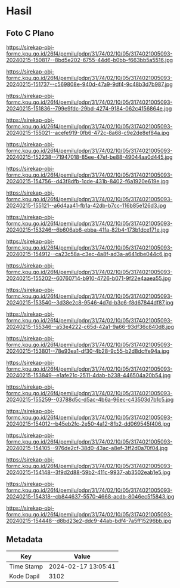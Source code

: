 # Hasil

## Foto C Plano

https://sirekap-obj-formc.kpu.go.id/26f4/pemilu/pdpr/31/74/02/10/05/3174021005093-20240215-150817--8bd5e202-6755-44d6-b0bb-f663bb5a5516.jpg

https://sirekap-obj-formc.kpu.go.id/26f4/pemilu/pdpr/31/74/02/10/05/3174021005093-20240215-151737--c569808e-940d-47a9-9df4-9c48b3d7b987.jpg

https://sirekap-obj-formc.kpu.go.id/26f4/pemilu/pdpr/31/74/02/10/05/3174021005093-20240215-151836--799e9fdc-29bd-4274-9184-062c4156864e.jpg

https://sirekap-obj-formc.kpu.go.id/26f4/pemilu/pdpr/31/74/02/10/05/3174021005093-20240215-155021--acefe919-0fb6-472c-8a68-c9e2de8ef84a.jpg

https://sirekap-obj-formc.kpu.go.id/26f4/pemilu/pdpr/31/74/02/10/05/3174021005093-20240215-152238--71947018-85ee-47ef-be88-49044aa0d445.jpg

https://sirekap-obj-formc.kpu.go.id/26f4/pemilu/pdpr/31/74/02/10/05/3174021005093-20240215-154756--d43f8dfb-1cde-431b-8402-f6a1920e619e.jpg

https://sirekap-obj-formc.kpu.go.id/26f4/pemilu/pdpr/31/74/02/10/05/3174021005093-20240215-155121--a6d4aa41-fb1a-42db-b7cc-116b85e126d3.jpg

https://sirekap-obj-formc.kpu.go.id/26f4/pemilu/pdpr/31/74/02/10/05/3174021005093-20240215-153246--6b606ab6-ebba-41fa-82b4-173b1dce171e.jpg

https://sirekap-obj-formc.kpu.go.id/26f4/pemilu/pdpr/31/74/02/10/05/3174021005093-20240215-154912--ca23c58a-c3ec-4a8f-ad3a-a641dbe044c6.jpg

https://sirekap-obj-formc.kpu.go.id/26f4/pemilu/pdpr/31/74/02/10/05/3174021005093-20240215-155202--60760714-b910-4726-b071-9f22e4aaea55.jpg

https://sirekap-obj-formc.kpu.go.id/26f4/pemilu/pdpr/31/74/02/10/05/3174021005093-20240215-153540--3d38e2c8-9546-4d7d-b3c6-f8d67844df87.jpg

https://sirekap-obj-formc.kpu.go.id/26f4/pemilu/pdpr/31/74/02/10/05/3174021005093-20240215-155346--a53e4222-c65d-42a1-9a66-93df36c840d8.jpg

https://sirekap-obj-formc.kpu.go.id/26f4/pemilu/pdpr/31/74/02/10/05/3174021005093-20240215-153801--78e93ea1-df30-4b28-9c55-b2d8dcffe94a.jpg

https://sirekap-obj-formc.kpu.go.id/26f4/pemilu/pdpr/31/74/02/10/05/3174021005093-20240215-153849--e1afe21c-2511-4dab-b238-446504a20b54.jpg

https://sirekap-obj-formc.kpu.go.id/26f4/pemilu/pdpr/31/74/02/10/05/3174021005093-20240215-155259--03788d5c-d5ac-4b6a-96ec-c43503d7b1c5.jpg

https://sirekap-obj-formc.kpu.go.id/26f4/pemilu/pdpr/31/74/02/10/05/3174021005093-20240215-154012--b45eb2fc-2e50-4a12-8fb2-dd069545f406.jpg

https://sirekap-obj-formc.kpu.go.id/26f4/pemilu/pdpr/31/74/02/10/05/3174021005093-20240215-154105--976de2cf-38d0-43ac-a8ef-3ff2d0a70f04.jpg

https://sirekap-obj-formc.kpu.go.id/26f4/pemilu/pdpr/31/74/02/10/05/3174021005093-20240215-154148--3f9d2d88-59b2-411c-9937-ab3502eab1e5.jpg

https://sirekap-obj-formc.kpu.go.id/26f4/pemilu/pdpr/31/74/02/10/05/3174021005093-20240215-154318--cb844637-5570-4668-acdb-8046ec5f5843.jpg

https://sirekap-obj-formc.kpu.go.id/26f4/pemilu/pdpr/31/74/02/10/05/3174021005093-20240215-154448--d8bd23e2-ddc9-44ab-bdf4-7a5ff15296bb.jpg


## Metadata

| Key        | Value               |
| ---------- | ------------------- |
| Time Stamp | 2024-02-17 13:05:41 |
| Kode Dapil | 3102                |



